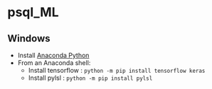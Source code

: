 # psql_ML

## Windows
- Install [Anaconda Python](https://www.anaconda.com/distribution/#windows)
- From an Anaconda shell: 
  - Install tensorflow : ```python -m pip install tensorflow keras ```
  - Install pylsl :      ```python -m pip install pylsl  ```
